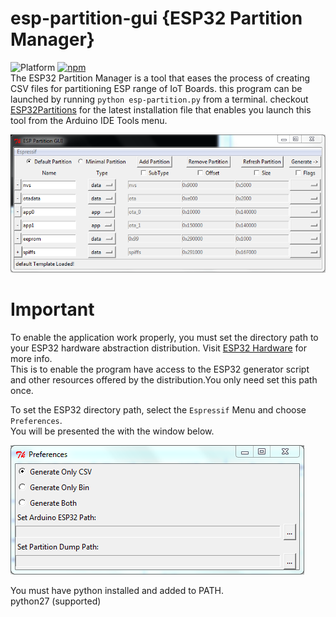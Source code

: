 # esp-partition-gui {ESP32 Partition Manager}  
![Platform](https://img.shields.io/badge/platform-Windows-blue.svg) [![npm](https://img.shields.io/npm/l/express.svg)](https://opensource.org/licenses/MIT)  
The ESP32 Partition Manager is a tool that eases the process of creating CSV files for partitioning ESP range of IoT Boards. this program can be launched by running `python esp-partition.py` from a terminal.
checkout [ESP32Partitions](https://github.com/francis94c/ESP32Partitions) for the latest installation file that enables you launch this tool from the Arduino IDE Tools menu.  

![ESP32 Partition Manager](images/esp-partition-close-up.png)

# Important

To enable the application work properly, you must set the directory path to your ESP32 hardware abstraction distribution. Visit [ESP32 Hardware](https://github.com/espressif/arduino-esp32.git) for more info.  
This is to enable the program have access to the ESP32 generator script and other resources offered by the distribution.You only need set this path once.

To set the ESP32 directory path, select the `Espressif` Menu and choose `Preferences`.  
You will be presented the with the window below.


![ESP32 Partition Manager Preferences Window](images/preference-window.png)  


You must have python installed and added to PATH.  
python27 (supported)
